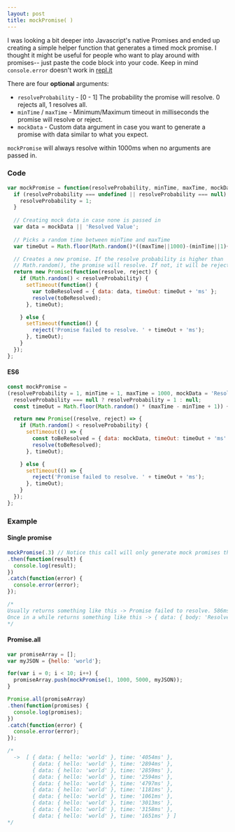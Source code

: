 ```yaml
---
layout: post
title: mockPromise( )
---
```

I was looking a bit deeper into Javascript's native Promises and ended up creating a simple helper function that generates a timed mock promise. I thought it might be useful for people who want to play around with promises-- just paste the code block into your code. Keep in mind `console.error` doesn't work in [repl.it](https://repl.it)

There are four **optional** arguments:

* `resolveProbability` - [0 - 1] The probability the promise will resolve. 0 rejects all, 1 resolves all.
* `minTime` / `maxTime` - Minimum/Maximum timeout in milliseconds the promise will resolve or reject.
* `mockData` - Custom data argument in case you want to generate a promise with data similar to what you expect.

`mockPromise` will always resolve within 1000ms when no arguments are passed in.

### Code
```javascript
var mockPromise = function(resolveProbability, minTime, maxTime, mockData) {
  if (resolveProbability === undefined || resolveProbability === null) {
    resolveProbability = 1;
  }
  
  // Creating mock data in case none is passed in
  var data = mockData || 'Resolved Value';
  
  // Picks a random time between minTime and maxTime
  var timeOut = Math.floor(Math.random()*((maxTime||1000)-(minTime||1)+1))+(minTime||1);

  // Creates a new promise. If the resolve probability is higher than
  // Math.random(), the promise will resolve. If not, it will be rejected.
  return new Promise(function(resolve, reject) {
    if (Math.random() < resolveProbability) {
      setTimeout(function() {
        var toBeResolved = { data: data, timeOut: timeOut + 'ms' };
        resolve(toBeResolved);
      }, timeOut);

    } else {
      setTimeout(function() {
        reject('Promise failed to resolve. ' + timeOut + 'ms');
      }, timeOut);
    }
  });
};
```

#### ES6
```javascript
const mockPromise = 
(resolveProbability = 1, minTime = 1, maxTime = 1000, mockData = 'Resolved Value') => {
  resolveProbability === null ? resolveProbability = 1 : null;
  const timeOut = Math.floor(Math.random() * (maxTime - minTime + 1)) + minTime;

  return new Promise((resolve, reject) => {
    if (Math.random() < resolveProbability) {
      setTimeout(() => {
        const toBeResolved = { data: mockData, timeOut: timeOut + 'ms' };
        resolve(toBeResolved);
      }, timeOut);

    } else {
      setTimeout(() => {
        reject('Promise failed to resolve. ' + timeOut + 'ms');
      }, timeOut);
    }
  });
};
```

### Example

#### Single promise
```javascript
mockPromise(.3) // Notice this call will only generate mock promises that resolve 30% of the time
.then(function(result) {
  console.log(result);
})
.catch(function(error) {
  console.error(error);
});

/*
Usually returns something like this -> Promise failed to resolve. 586ms
Once in a while returns something like this -> { data: { body: 'Resolved Value' }, time: '644ms' }
*/
```

#### Promise.all
```javascript
var promiseArray = [];
var myJSON = {hello: 'world'};

for(var i = 0; i < 10; i++) {
  promiseArray.push(mockPromise(1, 1000, 5000, myJSON));
}

Promise.all(promiseArray)
.then(function(promises) {
  console.log(promises);
})
.catch(function(error) {
  console.error(error);
});

/* 
  ->  [ { data: { hello: 'world' }, time: '4054ms' },
        { data: { hello: 'world' }, time: '2894ms' },
        { data: { hello: 'world' }, time: '2859ms' },
        { data: { hello: 'world' }, time: '2594ms' },
        { data: { hello: 'world' }, time: '4797ms' },
        { data: { hello: 'world' }, time: '1181ms' },
        { data: { hello: 'world' }, time: '1061ms' },
        { data: { hello: 'world' }, time: '3013ms' },
        { data: { hello: 'world' }, time: '3158ms' },
        { data: { hello: 'world' }, time: '1651ms' } ]
*/
```
